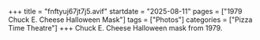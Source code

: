 +++
title = "fnftyuj67jt7j5.avif"
startdate = "2025-08-11"
pages = ["1979 Chuck E. Cheese Halloween Mask"]
tags = ["Photos"]
categories = ["Pizza Time Theatre"]
+++
Chuck E. Cheese Halloween mask from 1979.
